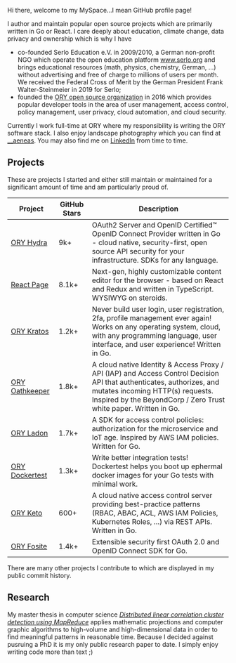 Hi there, welcome to my MySpace...I mean GitHub profile page!

I author and maintain popular open source projects which are primarily written in Go or React. I care deeply about education, climate change, data privacy and ownership which is why I have

- co-founded Serlo Education e.V. in 2009/2010, a German non-profit NGO which operate the open education platform www.serlo.org and brings educational resources (math, physics, chemistry, German, ...) without advertising and free of charge to millions of users per month. We received the Federal Cross of Merit by the German President Frank Walter-Steinmeier in 2019 for Serlo;
- founded the [ORY open source organization](https://github.com/ory) in 2016 which provides popular developer tools in the area of user management, access control, policy management, user privacy, cloud automation, and cloud security.

Currently I work full-time at ORY where my responsibility is writing the ORY software stack. I also enjoy landscape photography which you can find at [__aeneas](https://www.instagram.com/__aeneas/). You may also find me on [LinkedIn](https://www.linkedin.com/in/aeneasr/) from time to time.

## Projects

These are projects I started and either still maintain or maintained for a significant amount of time and am particularly proud of.

| Project                                                | GitHub Stars | Description                                                                                                                                                                                                                   |
|--------------------------------------------------------|--------------|-------------------------------------------------------------------------------------------------------------------------------------------------------------------------------------------------------------------------------|
| [ORY Hydra](https://github.com/ory/hydra)              | 9k+          | OAuth2 Server and OpenID Certified™ OpenID Connect Provider written in Go - cloud native, security-first, open source API security for your infrastructure. SDKs for any language.                                            |
| [React Page](https://github.com/react-page/react-page) | 8.1k+        | Next-gen, highly customizable content editor for the browser - based on React and Redux and written in TypeScript. WYSIWYG on steroids.                                                                                       |
| [ORY Kratos](https://github.com/ory/kratos)            | 1.2k+        | Never build user login, user registration, 2fa, profile management ever again! Works on any operating system, cloud, with any programming language, user interface, and user experience! Written in Go.                       |
| [ORY Oathkeeper](https://github.com/ory/oathkeeper)    | 1.8k+        | A cloud native Identity & Access Proxy / API (IAP) and Access Control Decision API that authenticates, authorizes, and mutates incoming HTTP(s) requests. Inspired by the BeyondCorp / Zero Trust white paper. Written in Go. |
| [ORY Ladon](https://github.com/ory/ladon)              | 1.7k+        | A SDK for access control policies: authorization for the microservice and IoT age. Inspired by AWS IAM policies. Written for Go.                                                                                              |
| [ORY Dockertest](https://github.com/ory/dockertest)    | 1.3k+        | Write better integration tests! Dockertest helps you boot up ephermal docker images for your Go tests with minimal work.                                                                                                      |
| [ORY Keto](https://github.com/ory/keto)                | 600+         | A cloud native access control server providing best-practice patterns (RBAC, ABAC, ACL, AWS IAM Policies, Kubernetes Roles, ...) via REST APIs. Written in Go.                                                                |
| [ORY Fosite](https://github.com/ory/fosite)            | 1.4k+        | Extensible security first OAuth 2.0 and OpenID Connect SDK for Go.                                                                                                                                                            |

There are many other projects I contribute to which are displayed in my public commit history.

## Research

My master thesis in computer science [*Distributed linear correlation cluster detection using MapReduce*](./rek-18.pdf) applies mathematic projections and computer graphic algorithms to high-volume and high-dimensional data in order to find meaningful patterns in reasonable time. Because I decided against pusruing a PhD it is my only public research paper to date. I simply enjoy writing code more than text ;)
